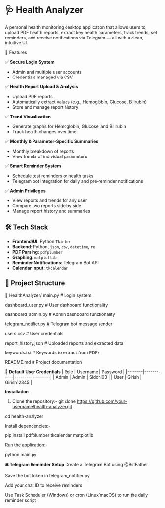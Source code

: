# 🩺 Health Analyzer
A personal health monitoring desktop application that allows users to upload PDF health reports, extract key health parameters, track trends, set reminders, and receive notifications via Telegram — all with a clean, intuitive UI.

🌟 Features

✅ **Secure Login System**  
- Admin and multiple user accounts  
- Credentials managed via CSV

✅ **Health Report Upload & Analysis**  
- Upload PDF reports  
- Automatically extract values (e.g., Hemoglobin, Glucose, Bilirubin)  
- Store and manage report history

✅ **Trend Visualization**  
- Generate graphs for Hemoglobin, Glucose, and Bilirubin  
- Track health changes over time

✅ **Monthly & Parameter-Specific Summaries**  
- Monthly breakdown of reports  
- View trends of individual parameters

✅ **Smart Reminder System**  
- Schedule test reminders or health tasks  
- Telegram bot integration for daily and pre-reminder notifications

✅ **Admin Privileges**  
- View reports and trends for any user  
- Compare two reports side by side  
- Manage report history and summaries

## 🛠️ Tech Stack
- **Frontend/UI**: Python `Tkinter`
- **Backend**: Python, `json`, `csv`, `datetime`, `re`
- **PDF Parsing**: `pdfplumber`
- **Graphing**: `matplotlib`
- **Reminder Notifications**: Telegram Bot API
- **Calendar Input**: `tkcalendar`

## 📂 Project Structure

📁 HealthAnalyzer/
main.py # Login system

dashboard_user.py # User dashboard functionality

dashboard_admin.py # Admin dashboard functionality

telegram_notifier.py # Telegram bot message sender

users.csv # User credentials

 report_history.json # Uploaded reports and extracted data
 
 keywords.txt # Keywords to extract from PDFs
 
README.md # Project documentation


**🔐 Default User Credentials**
| Role   | Username   | Password         |
|--------|------------|------------------|
| Admin  | Admin      | Siddhi03         |
| User   | Girish     | Girish12345      |  

**Installation**

1. Clone the repository:-
git clone https://github.com/your-username/health-analyzer.git
   
cd health-analyzer
   
Install dependencies:-

pip install pdfplumber tkcalendar matplotlib

Run the application:-

python main.py

**🛎️ Telegram Reminder Setup**
Create a Telegram Bot using @BotFather

Save the bot token in telegram_notifier.py

Add your chat ID to receive reminders

Use Task Scheduler (Windows) or cron (Linux/macOS) to run the daily reminder script



